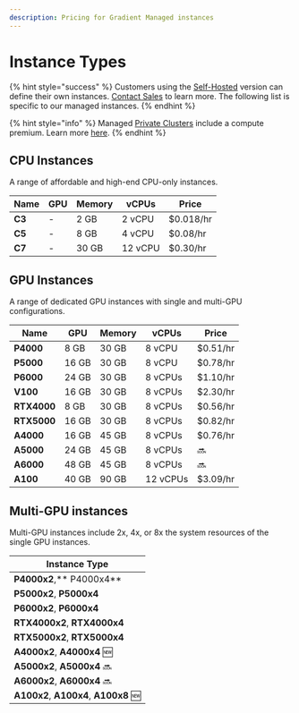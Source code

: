 ```yaml
---
description: Pricing for Gradient Managed instances
---
```


# Instance Types

{% hint style="success" %}
Customers using the [Self-Hosted](../../gradient-private-cloud/about/) version can define their own instances. [Contact Sales](https://info.paperspace.com/contact-sales) to learn more. The following list is specific to our managed instances.
{% endhint %}

{% hint style="info" %}
Managed [Private Clusters](../../gradient-private-cloud/about/) include a compute premium. Learn more [here](https://gradient.paperspace.com/private-cluster-utilization-premium).
{% endhint %}

## CPU Instances

A range of affordable and high-end CPU-only instances.

| Name   | GPU | Memory | vCPUs   | Price     |
| ------ | --- | ------ | ------- | --------- |
| **C3** | -   | 2 GB   | 2 vCPU  | $0.018/hr |
| **C5** | -   | 8 GB   | 4 vCPU  | $0.08/hr  |
| **C7** | -   | 30 GB  | 12 vCPU | $0.30/hr  |

## GPU Instances

A range of dedicated GPU instances with single and multi-GPU configurations.

| Name        | GPU   | Memory | vCPUs    | Price    |
| ----------- | ----- | ------ | -------- | -------- |
| **P4000**   | 8 GB  | 30 GB  | 8 vCPU   | $0.51/hr |
| **P5000**   | 16 GB | 30 GB  | 8 vCPU   | $0.78/hr |
| **P6000**   | 24 GB | 30 GB  | 8 vCPUs  | $1.10/hr |
| **V100**    | 16 GB | 30 GB  | 8 vCPUs  | $2.30/hr |
| **RTX4000** | 8 GB  | 30 GB  | 8 vCPUs  | $0.56/hr |
| **RTX5000** | 16 GB | 30 GB  | 8 vCPUs  | $0.82/hr |
| **A4000**   | 16 GB | 45 GB  | 8 vCPUs  | $0.76/hr |
| **A5000**   | 24 GB | 45 GB  | 8 vCPUs  | 🔜       |
| **A6000**   | 48 GB | 45 GB  | 8 vCPUs  | 🔜       |
| **A100**    | 40 GB | 90 GB  | 12 vCPUs | $3.09/hr |

## Multi-GPU instances

Multi-GPU instances include 2x, 4x, or 8x the system resources of the single GPU instances.&#x20;

| Instance Type                         |
| ------------------------------------- |
| **P4000x2**,** P4000x4**              |
| **P5000x2**, **P5000x4**              |
| **P6000x2**, **P6000x4**              |
| **RTX4000x2**, **RTX4000x4**          |
| **RTX5000x2**, **RTX5000x4**          |
| **A4000x2**, **A4000x4** 🆕           |
| **A5000x2**, **A5000x4** 🔜           |
| **A6000x2**, **A6000x4** 🔜           |
| **A100x2**, **A100x4**, **A100x8** 🆕 |
